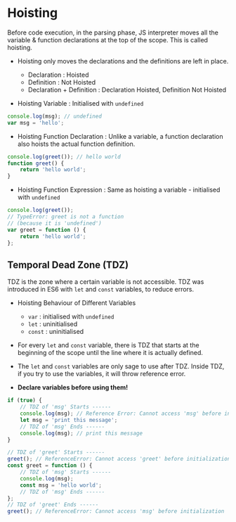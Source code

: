 # Hoisting

Before code execution, in the parsing phase, JS interpreter moves all the variable & function declarations at the top of the scope. This is called hoisting.

- Hoisting only moves the declarations and the definitions are left in place.
  - Declaration : Hoisted
  - Definition : Not Hoisted
  - Declaration + Definition : Declaration Hoisted, Definition Not Hoisted

- Hoisting Variable : Initialised with `undefined`

```javascript
console.log(msg); // undefined
var msg = 'hello';
```

- Hoisting Function Declaration : Unlike a variable, a function declaration also hoists the actual function definition.

```javascript
console.log(greet()); // hello world
function greet() {
	return 'hello world';
}
```

- Hoisting Function Expression : Same as hoisting a variable - initialised with `undefined`

```javascript
console.log(greet());
// TypeError: greet is not a function
// (because it is 'undefined')
var greet = function () {
	return 'hello world';
};
```

## Temporal Dead Zone (TDZ)

TDZ is the zone where a certain variable is not accessible. TDZ was introduced in ES6 with `let` and `const` variables, to reduce errors.
  - Hoisting Behaviour of Different Variables
    - `var` : initialised with `undefined`
    - `let` : uninitialised
    - `const` : uninitialised

- For every `let` and `const` variable, there is TDZ that starts at the beginning of the scope until the line where it is actually defined.
- The `let` and `const` variables are only sage to use after TDZ. Inside TDZ, if you try to use the variables, it will throw reference error.
- **Declare variables before using them!**

```javascript
if (true) {
	// TDZ of 'msg' Starts ------
	console.log(msg); // Reference Error: Cannot access 'msg' before initialization
	let msg = 'print this message';
	// TDZ of 'msg' Ends ------
	console.log(msg); // print this message
}
```

```javascript
// TDZ of 'greet' Starts ------
greet(); // ReferenceError: Cannot access 'greet' before initialization
const greet = function () {
	// TDZ of 'msg' Starts ------
	console.log(msg);
	const msg = 'hello world';
	// TDZ of 'msg' Ends ------
};
// TDZ of 'greet' Ends ------
greet(); // ReferenceError: Cannot access 'msg' before initialization
```
